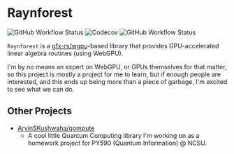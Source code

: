 # Raynforest

![GitHub Workflow Status][1] ![Codecov][2] ![GitHub Workflow Status][3]

`Raynforest` is a [gfx-rs/wgpu](https://github.com/gfx-rs/wgpu)-based library
that provides GPU-accelerated linear algebra routines (using WebGPU).

I'm by no means an expert on WebGPU, or GPUs themselves for that matter, so this
project is mostly a project for me to learn, but if enough people are interested,
and this ends up being more than a piece of garbage, I'm excited to see what we
can do.

## Other Projects

- [ArvinSKushwaha/qompute][4]
  - A cool little Quantum Computing library I'm working on as a homework project
    for PY590 (Quantum Information) @ NCSU.

[1]: https://img.shields.io/github/actions/workflow/status/ArvinSKushwaha/raynforest/rust.yml?style=for-the-badge
[2]: https://img.shields.io/codecov/c/gh/ArvinSKushwaha/raynforest?style=for-the-badge
[3]: https://img.shields.io/github/actions/workflow/status/ArvinSKushwaha/raynforest/audit.yml?label=SEC-ADUIT&style=for-the-badge
[4]: https://github.com/ArvinSKushwaha/qompute
